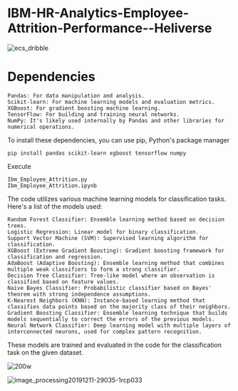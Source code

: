 # IBM-HR-Analytics-Employee-Attrition-Performance--Heliverse
![ecs_dribble](https://github.com/ArkS0001/IBM-HR-Analytics-Employee-Attrition-Performance--Heliverse/assets/113760964/58df58a6-dcd7-4196-9c42-371b2b9ddf9c)

# Dependencies

    Pandas: For data manipulation and analysis.
    Scikit-learn: For machine learning models and evaluation metrics.
    XGBoost: For gradient boosting machine learning.
    TensorFlow: For building and training neural networks.
    NumPy: It's likely used internally by Pandas and other libraries for numerical operations.

To install these dependencies, you can use pip, Python's package manager

    pip install pandas scikit-learn xgboost tensorflow numpy

Execute

    Ibm_Employee_Attrition.py
    Ibm_Employee_Attrition.ipynb

The code utilizes various machine learning models for classification tasks. Here's a list of the models used:

    Random Forest Classifier: Ensemble learning method based on decision trees.
    Logistic Regression: Linear model for binary classification.
    Support Vector Machine (SVM): Supervised learning algorithm for classification.
    XGBoost (Extreme Gradient Boosting): Gradient boosting framework for classification and regression.
    AdaBoost (Adaptive Boosting): Ensemble learning method that combines multiple weak classifiers to form a strong classifier.
    Decision Tree Classifier: Tree-like model where an observation is classified based on feature values.
    Naive Bayes Classifier: Probabilistic classifier based on Bayes' theorem with strong independence assumptions.
    K-Nearest Neighbors (KNN): Instance-based learning method that classifies data points based on the majority class of their neighbors.
    Gradient Boosting Classifier: Ensemble learning technique that builds models sequentially to correct the errors of the previous models.
    Neural Network Classifier: Deep learning model with multiple layers of interconnected neurons, used for complex pattern recognition.

These models are trained and evaluated in the code for the classification task on the given dataset.

![200w](https://github.com/ArkS0001/IBM-HR-Analytics-Employee-Attrition-Performance--Heliverse/assets/113760964/38822aee-6aa0-44e2-8d49-d7e031ed801e)

![image_processing20191211-29035-1rcp033](https://github.com/ArkS0001/IBM-HR-Analytics-Employee-Attrition-Performance--Heliverse/assets/113760964/dc81a6fc-18ec-4c49-bd98-05e84b40d65e)


